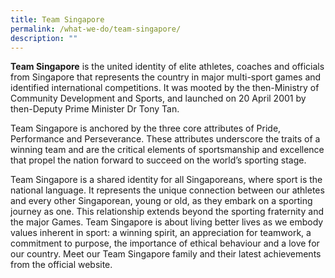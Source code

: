 ```yaml
---
title: Team Singapore
permalink: /what-we-do/team-singapore/
description: ""
---
```

**Team Singapore** is the united identity of elite athletes, coaches and officials from Singapore that represents the country in major multi-sport games and identified international competitions. It was mooted by the then-Ministry of Community Development and Sports, and launched on 20 April 2001 by then-Deputy Prime Minister Dr Tony Tan.

Team Singapore is anchored by the three core attributes of Pride, Performance and Perseverance. These attributes underscore the traits of a winning team and are the critical elements of sportsmanship and excellence that propel the nation forward to succeed on the world’s sporting stage.

Team Singapore is a shared identity for all Singaporeans, where sport is the national language. It represents the unique connection between our athletes and every other Singaporean, young or old, as they embark on a sporting journey as one. This relationship extends beyond the sporting fraternity and the major Games. Team Singapore is about living better lives as we embody values inherent in sport: a winning spirit, an appreciation for teamwork, a commitment to purpose, the importance of ethical behaviour and a love for our country. Meet our Team Singapore family and their latest achievements from the official website.